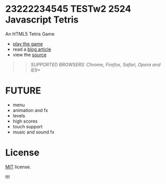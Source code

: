 23222234545 TESTw2 2524
Javascript Tetris
=================

An HTML5 Tetris Game

 * [play the game](http://codeincomplete.com/projects/tetris/)
 * read a [blog article](http://codeincomplete.com/posts/2011/10/10/javascript_tetris/)
 * view the [source](https://github.com/jakesgordon/javascript-tetris)

>> _*SUPPORTED BROWSERS*: Chrome, Firefox, Safari, Opera and IE9+_

FUTURE
======

 * menu
 * animation and fx
 * levels
 * high scores
 * touch support
 * music and sound fx


License
=======

[MIT](http://en.wikipedia.org/wiki/MIT_License) license.

ttt
